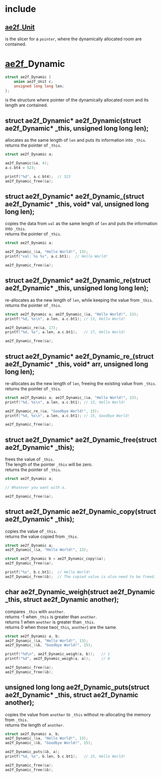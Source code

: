 ﻿# include
## <a href="../Container.md#Unit">ae2f</a>_<a href="./Unit.md" id="_Unit">Unit</a>
is the slicer for a `pointer`, where the dynamically allocated room are contained.

# <a href="../Container.md#Dynamic">ae2f</a>_Dynamic
```c
struct ae2f_Dynamic {
	union ae2f_Unit c;
	unsigned long long len;
};
```
is the structure where pointer of the dynamically allocated room and its length are contained.

## struct ae2f_Dynamic* ae2f_Dynamic(struct ae2f_Dynamic* _this, unsigned long long len);
allocates as the same length of `len` and puts its information into `_this`.  
returns the pointer of `_this`.
```c
struct ae2f_Dynamic a;

ae2f_Dynamic(&a, 4);
a.c.bt4 = 523;

printf("%d", a.c.bt4);	// 523
ae2f_Dynamic_free(&a);
```

## struct ae2f_Dynamic* ae2f_Dynamic_(struct ae2f_Dynamic* _this, void* val, unsigned long long len);
copies the data from `val` as the same length of `len` and puts the information into `_this`.  
returns the pointer of `_this`.
```c
struct ae2f_Dynamic a;

ae2f_Dynamic_(&a, "Hello World!", 13);
printf("val: %s %s", a.c.bt1);	// Hello World!

ae2f_Dynamic_free(&a);
```

## struct ae2f_Dynamic* ae2f_Dynamic_re(struct ae2f_Dynamic* _this, unsigned long long len);
re-allocates as the new length of `len`, while keeping the value from `_this`.  
returns the pointer of `_this`.
```c
struct ae2f_Dynamic a; ae2f_Dynamic_(&a, "Hello World!", 13);
printf("%d, %s\n", a.len, a.c.bt1);	// 13, Hello World!

ae2f_Dynamic_re(&a, 17);
printf("%d, %s", a.len, a.c.bt1);	// 17, Hello World!

ae2f_Dynamic_free(&a);
```

## struct ae2f_Dynamic* ae2f_Dynamic_re_(struct ae2f_Dynamic* _this, void* arr, unsigned long long len);
re-allocates as the new length of `len`, freeing the existing value from `_this`.  
returns the pointer of `_this`.
```c
struct ae2f_Dynamic a; ae2f_Dynamic_(&a, "Hello World!", 13);
printf("%d, %s\n", a.len, a.c.bt1);	// 13, Hello World!

ae2f_Dynamic_re_(&a, "Goodbye World!", 15);
printf("%d, %s\n", a.len, a.c.bt1); // 15, Goodbye World!

ae2f_Dynamic_free(&a);
```

## struct ae2f_Dynamic* ae2f_Dynamic_free(struct ae2f_Dynamic* _this);
frees the value of `_this`.  
The length of the pointer `_this` will be zero.  
returns the pointer of `_this`.
```c
struct ae2f_Dynamic a;

// Whatever you want with a.

ae2f_Dynamic_free(&a);
```

## struct ae2f_Dynamic ae2f_Dynamic_copy(struct ae2f_Dynamic* _this);
copies the value of `_this`.  
returns the value copied from `_this`.
```c
struct ae2f_Dynamic a;
ae2f_Dynamic_(&a, "Hello World!", 13);

struct ae2f_Dynamic b = ae2f_Dynamic_copy(&a);
ae2f_Dynamic_free(&a);

printf("%s", b.c.bt1);	// Hello World!
ae2f_Dynamic_free(&b);	// The copied value is also need to be freed.
```

## char ae2f_Dynamic_weigh(struct ae2f_Dynamic _this, struct ae2f_Dynamic another);
compares `_this` with `another`.  
returns -1 when `_this` is greater than `another`.  
returns 1 when `another` is greater than `_this`.  
returns 0 when those two(`_this`, `another`) are the same.
```c
struct ae2f_Dynamic a, b;
ae2f_Dynamic_(&a, "Hello World!", 13);
ae2f_Dynamic_(&b, "Goodbye World!", 15);

printf("%d\n", ae2f_Dynamic_weigh(a, b));	// 1
printf("%d", ae2f_Dynamic_weigh(a, a));		// 0

ae2f_Dynamic_free(&a);
ae2f_Dynamic_free(&b);
```

## unsigned long long ae2f_Dynamic_puts(struct ae2f_Dynamic* _this, struct ae2f_Dynamic another);
copies the value from `another` to `_this` without re-allocating the memory from `_this`.  
returns the length of `another`.
```c
struct ae2f_Dynamic a, b;
ae2f_Dynamic_(&a, "Hello World!", 13);
ae2f_Dynamic_(&b, "Goodbye World!", 15);

ae2f_Dynamic_puts(&b, a);
printf("%d, %s", b.len, b.c.bt1);	// 15, Hello World!

ae2f_Dynamic_free(&a);
ae2f_Dynamic_free(&b);
```